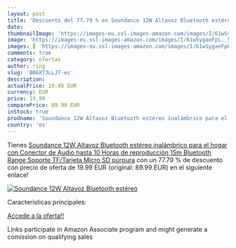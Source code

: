 ```yaml
---
layout: post
title: 'Descuento del 77.79 % en Soundance 12W Altavoz Bluetooth estéreo '
date: 
thumbnailImage: 'https://images-eu.ssl-images-amazon.com/images/I/61wSygaeFpL._SL200_.jpg'
image: 'https://images-eu.ssl-images-amazon.com/images/I/61wSygaeFpL._SL200_.jpg'
images: [ 'https://images-eu.ssl-images-amazon.com/images/I/61wSygaeFpL._SL200_.jpg' ]
comments: true
category: ofertas
author: ring
slug: 'B06XT3LLJT-es'
description:
actualPrice: 19.99 EUR
currency: EUR
price: 19.99
comparePrice: 89.99 EUR
inStock: true
prodname: 'Soundance 12W Altavoz Bluetooth estéreo inalámbrico para el hogar con Conector de Audio  hasta 10 Horas de reproducción 15m Bluetooth Range  Soporte TF/Tarjeta Micro SD  púrpura'
country: 'es'
---
```


Tienes [Soundance 12W Altavoz Bluetooth estéreo inalámbrico para el hogar con Conector de Audio  hasta 10 Horas de reproducción 15m Bluetooth Range  Soporte TF/Tarjeta Micro SD  púrpura](https://www.amazon.es/dp/B06XT3LLJT/?tag=tolees-21) con un 77.79 % de descuento con precio de oferta de 19.99 EUR (original: 89.99 EUR) en el siguiente enlace!

[![Soundance 12W Altavoz Bluetooth estéreo ](https://images-eu.ssl-images-amazon.com/images/I/61wSygaeFpL._SL200_.jpg)](https://www.amazon.es/dp/B06XT3LLJT/?tag=tolees-21)

Características principales:


[Accede a la oferta!!](https://www.amazon.es/dp/B06XT3LLJT/?tag=tolees-21)

Links participate in Amazon Associate program and might generate a comission on qualifying sales


